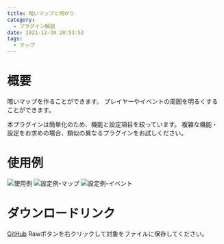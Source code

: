 ```yaml
---
title: 暗いマップと明かり
category:
  - プラグイン解説
date: 2021-12-30 20:53:52
tags:
  - マップ
---
```


# 概要

暗いマップを作ることができます。
プレイヤーやイベントの周囲を明るくすることができます。

本プラグインは簡単化のため、機能と設定項目を絞っています。
複雑な機能・設定をお求めの場合、類似の異なるプラグインをお試しください。

# 使用例

![使用例](dark-map.png "使用例")
![設定例-マップ](dark-map-setting1.png "マップの設定例")
![設定例-イベント](dark-map-setting-event.png "イベントの設定例")

# ダウンロードリンク

[GitHub](https://github.com/elleonard/DarkPlasma-MZ-Plugins/blob/release/DarkPlasma_/DarkPlasma_DarkMap.js)
Rawボタンを右クリックして対象をファイルに保存してください。
